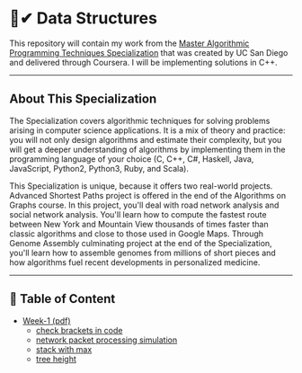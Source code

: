 # 🌟✔ Data Structures

This repository will contain my work from the [Master Algorithmic Programming Techniques Specialization](https://www.coursera.org/specializations/data-structures-algorithms) that was created by UC San Diego and delivered through Coursera. I will be implementing solutions in C++.

-----------------------------------------------------------------------------------------------------------------------

## About This Specialization

The Specialization covers algorithmic techniques for solving problems arising in computer science applications. It is a mix of theory and practice: you will not only design algorithms and estimate their complexity, but you will get a deeper understanding of algorithms by implementing them in the programming language of your choice (C, C++, C#, Haskell, Java, JavaScript, Python2, Python3, Ruby, and Scala).

This Specialization is unique, because it offers two real-world projects. Advanced Shortest Paths project is offered in the end of the Algorithms on Graphs course. In this project, you'll deal with road network analysis and social network analysis. You'll learn how to compute the fastest route between New York and Mountain View thousands of times faster than classic algorithms and close to those used in Google Maps. Through Genome Assembly culminating project at the end of the Specialization, you'll learn how to assemble genomes from millions of short pieces and how algorithms fuel recent developments in personalized medicine.

-----------------------------------------------------------------------------------------------------------------------
## 📝 Table of Content
- [Week-1](https://github.com/AbdallahHemdan/Data-Structure-San-Diego/tree/master/WEEK%201)[ (pdf) ](https://github.com/AbdallahHemdan/Data-Structure-San-Diego/blob/master/WEEK%201/ProgAssignment-1.pdf)
  * [check brackets in code](https://github.com/AbdallahHemdan/Data-Structure-San-Diego/tree/master/WEEK%201/check%20brackets%20in%20code)
  * [network packet processing simulation](https://github.com/AbdallahHemdan/Data-Structure-San-Diego/tree/master/WEEK%201/network%20packet%20processing%20simulation)
  * [stack with max](https://github.com/AbdallahHemdan/Data-Structure-San-Diego/tree/master/WEEK%201/stack%20with%20max)
  * [tree height](https://github.com/AbdallahHemdan/Data-Structure-San-Diego/tree/master/WEEK%201/tree%20height)
